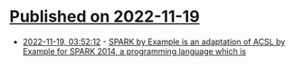 # [Published on 2022-11-19](index.md)

* [2022-11-19, 03:52:12](https://lobste.rs/s/qkjjp0/spark_by_example_is_adaptation_acsl_by) - [SPARK by Example is an adaptation of ACSL by Example for SPARK 2014, a programming language which is](https://github.com/tofgarion/spark-by-example/tree/Community2019)
